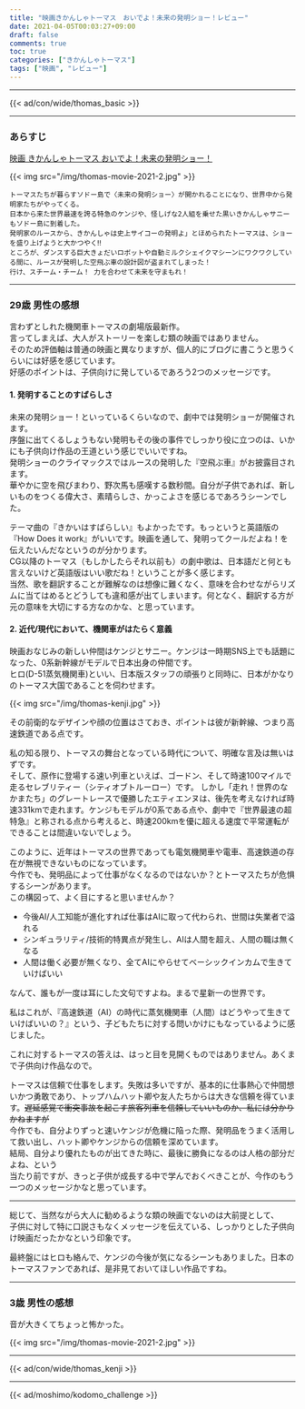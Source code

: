 ```yaml
---
title: "映画きかんしゃトーマス　おいでよ！未来の発明ショー！レビュー"
date: 2021-04-05T00:03:27+09:00
draft: false
comments: true
toc: true
categories: ["きかんしゃトーマス"]
tags: ["映画", "レビュー"]
---
```


<!--more-->

---

{{< ad/con/wide/thomas_basic >}}

---

### あらすじ

[映画 きかんしゃトーマス おいでよ！未来の発明ショー！](https://movie2021.thomasandfriends.jp/)

{{< img src="/img/thomas-movie-2021-2.jpg" >}}

```
トーマスたちが暮らすソドー島で〈未来の発明ショー〉が開かれることになり、世界中から発明家たちがやってくる。
日本から来た世界最速を誇る特急のケンジや、怪しげな2人組を乗せた黒いきかんしゃサニーもソドー島に到着した。
発明家のルースから、きかんしゃは史上サイコーの発明よ」とほめられたトーマスは、ショーを盛り上げようと大かつやく‼
ところが、ダンスする巨大きょだいロボットや自動ミルクシェイクマシーンにワクワクしている間に、ルースが発明した空飛ぶ車の設計図が盗まれてしまった！
行け、スチーム・チーム！ 力を合わせて未来を守まもれ！
```

---

### 29歳 男性の感想

言わずとしれた機関車トーマスの劇場版最新作。  
言ってしまえば、大人がストーリーを楽しむ類の映画ではありません。  
そのため評価軸は普通の映画と異なりますが、個人的にブログに書こうと思うくらいには好感を感じています。  
好感のポイントは、子供向けに発しているであろう2つのメッセージです。

#### 1. 発明することのすばらしさ

未来の発明ショー！といっているくらいなので、劇中では発明ショーが開催されます。  
序盤に出てくるしょうもない発明もその後の事件でしっかり役に立つのは、いかにも子供向け作品の王道という感じでいいですね。  
発明ショーのクライマックスではルースの発明した『空飛ぶ車』がお披露目されます。  
華やかに空を飛びまわり、野次馬も感嘆する数秒間。自分が子供であれば、新しいものをつくる偉大さ、素晴らしさ、かっこよさを感じるであろうシーンでした。

テーマ曲の『きかいはすばらしい』もよかったです。もっというと英語版の『How Does it work』がいいです。映画を通して、発明ってクールだよね！を伝えたいんだなというのが分かります。  
CG以降のトーマス（もしかしたらそれ以前も）の劇中歌は、日本語だと何とも言えないけど英語版はいい歌だね！ということが多く感じます。  
当然、歌を翻訳することが難解なのは想像に難くなく、意味を合わせながらリズムに当てはめるとどうしても違和感が出てしまいます。何となく、翻訳する方が元の意味を大切にする方なのかな、と思っています。

#### 2. 近代/現代において、機関車がはたらく意義

映画おなじみの新しい仲間はケンジとサニー。ケンジは一時期SNS上でも話題になった、0系新幹線がモデルで日本出身の仲間です。  
ヒロ(D-51蒸気機関車)といい、日本版スタッフの頑張りと同時に、日本がかなりのトーマス大国であることを伺わせます。  

{{< img src="/img/thomas-kenji.jpg" >}}

その前衛的なデザインや顔の位置はさておき、ポイントは彼が新幹線、つまり高速鉄道である点です。

私の知る限り、トーマスの舞台となっている時代について、明確な言及は無いはずです。  
そして、原作に登場する速い列車といえば、ゴードン、そして時速100マイルで走るセレブリティー（シティオブトルーロー）です。
しかし「走れ！世界のなかまたち」のグレートレースで優勝したエティエンヌは、後先を考えなければ時速331kmで走れます。ケンジもモデルが0系である点や、劇中で『世界最速の超特急』と称される点から考えると、時速200kmを優に超える速度で平常運転ができることは間違いないでしょう。

このように、近年はトーマスの世界であっても電気機関車や電車、高速鉄道の存在が無視できないものになっています。  
今作でも、発明品によって仕事がなくなるのではないか？とトーマスたちが危惧するシーンがあります。  
この構図って、よく目にすると思いませんか？

* 今後AI/人工知能が進化すれば仕事はAIに取って代わられ、世間は失業者で溢れる
* シンギュラリティ/技術的特異点が発生し、AIは人間を超え、人間の職は無くなる
* 人間は働く必要が無くなり、全てAIにやらせてベーシックインカムで生きていけばいい

なんて、誰もが一度は耳にした文句ですよね。まるで星新一の世界です。

私はこれが、『高速鉄道（AI）の時代に蒸気機関車（人間）はどうやって生きていけばいいの？』という、子どもたちに対する問いかけにもなっているように感じました。

これに対するトーマスの答えは、はっと目を見開くものではありません。あくまで子供向け作品なので。

トーマスは信頼で仕事をします。失敗は多いですが、基本的に仕事熱心で仲間想いかつ勇敢であり、トップハムハット卿や友人たちからは大きな信頼を得ています。~~遅延感覚で衝突事故を起こす旅客列車を信頼していいものか、私には分かりかねますが~~  
今作でも、自分よりずっと速いケンジが危機に陥った際、発明品をうまく活用して救い出し、ハット卿やケンジからの信頼を深めています。  
結局、自分より優れたものが出てきた時に、最後に勝負になるのは人格の部分だよね、という  
当たり前ですが、きっと子供が成長する中で学んでおくべきことが、今作のもう一つのメッセージかなと思っています。

---

総じて、当然ながら大人に勧めるような類の映画でないのは大前提として、  
子供に対して特に口説さもなくメッセージを伝えている、しっかりとした子供向け映画だったかなという印象です。

最終盤にはヒロも絡んで、ケンジの今後が気になるシーンもありました。日本のトーマスファンであれば、是非見ておいてほしい作品ですね。

---

### 3歳 男性の感想

音が大きくてちょっと怖かった。

{{< img src="/img/thomas-movie-2021-2.jpg" >}}

---

{{< ad/con/wide/thomas_kenji >}}

---

{{< ad/moshimo/kodomo_challenge >}}
